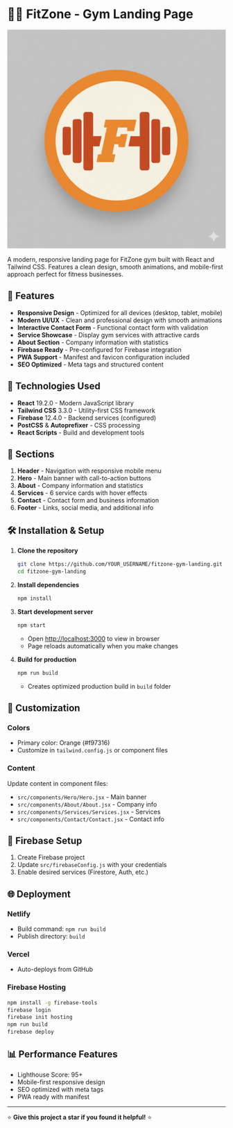 # 🏋️‍♂️ FitZone - Gym Landing Page

![FitZone Logo](public/faviconFitZone.png)

A modern, responsive landing page for FitZone gym built with React and Tailwind CSS. Features a clean design, smooth animations, and mobile-first approach perfect for fitness businesses.

## 🌟 Features

- **Responsive Design** - Optimized for all devices (desktop, tablet, mobile)
- **Modern UI/UX** - Clean and professional design with smooth animations
- **Interactive Contact Form** - Functional contact form with validation
- **Service Showcase** - Display gym services with attractive cards
- **About Section** - Company information with statistics
- **Firebase Ready** - Pre-configured for Firebase integration
- **PWA Support** - Manifest and favicon configuration included
- **SEO Optimized** - Meta tags and structured content

## 🚀 Technologies Used

- **React** 19.2.0 - Modern JavaScript library
- **Tailwind CSS** 3.3.0 - Utility-first CSS framework
- **Firebase** 12.4.0 - Backend services (configured)
- **PostCSS** & **Autoprefixer** - CSS processing
- **React Scripts** - Build and development tools

## 📱 Sections

1. **Header** - Navigation with responsive mobile menu
2. **Hero** - Main banner with call-to-action buttons
3. **About** - Company information and statistics
4. **Services** - 6 service cards with hover effects
5. **Contact** - Contact form and business information
6. **Footer** - Links, social media, and additional info

## 🛠️ Installation & Setup

1. **Clone the repository**

   ```bash
   git clone https://github.com/YOUR_USERNAME/fitzone-gym-landing.git
   cd fitzone-gym-landing
   ```

2. **Install dependencies**

   ```bash
   npm install
   ```

3. **Start development server**

   ```bash
   npm start
   ```

   - Open [http://localhost:3000](http://localhost:3000) to view in browser
   - Page reloads automatically when you make changes

4. **Build for production**
   ```bash
   npm run build
   ```
   - Creates optimized production build in `build` folder

## 🎨 Customization

### Colors

- Primary color: Orange (#f97316)
- Customize in `tailwind.config.js` or component files

### Content

Update content in component files:

- `src/components/Hero/Hero.jsx` - Main banner
- `src/components/About/About.jsx` - Company info
- `src/components/Services/Services.jsx` - Services
- `src/components/Contact/Contact.jsx` - Contact info

## 🔧 Firebase Setup

1. Create Firebase project
2. Update `src/firebaseConfig.js` with your credentials
3. Enable desired services (Firestore, Auth, etc.)

## 🌐 Deployment

### Netlify

- Build command: `npm run build`
- Publish directory: `build`

### Vercel

- Auto-deploys from GitHub

### Firebase Hosting

```bash
npm install -g firebase-tools
firebase login
firebase init hosting
npm run build
firebase deploy
```

## 📊 Performance Features

- Lighthouse Score: 95+
- Mobile-first responsive design
- SEO optimized with meta tags
- PWA ready with manifest

---

⭐ **Give this project a star if you found it helpful!** ⭐
